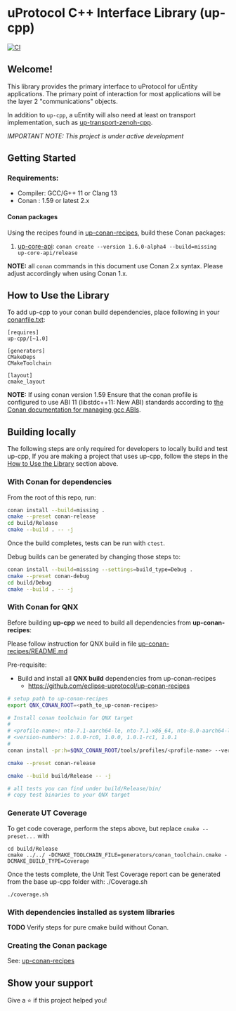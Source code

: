# uProtocol C++ Interface Library (up-cpp)

[![CI](https://github.com/eclipse-uprotocol/up-cpp/actions/workflows/ci.yml/badge.svg)](https://github.com/eclipse-uprotocol/up-cpp/actions/workflows/ci.yml)

## Welcome!

This library provides the primary interface to uProtocol for uEntity
applications. The primary point of interaction for most applications will be the
layer 2 "communications" objects.

In addition to `up-cpp`, a uEntity will also need at least on transport
implementation, such as [up-transport-zenoh-cpp][zenoh-transport-repo].

*_IMPORTANT NOTE:_ This project is under active development*

## Getting Started

### Requirements:
- Compiler: GCC/G++ 11 or Clang 13
- Conan : 1.59 or latest 2.x

#### Conan packages

Using the recipes found in [up-conan-recipes][conan-recipe-repo], build these
Conan packages:

1. [up-core-api][spec-repo]: `conan create --version 1.6.0-alpha4 --build=missing up-core-api/release`

**NOTE:** all `conan` commands in this document use  Conan 2.x syntax. Please
adjust accordingly when using Conan 1.x.

## How to Use the Library

To add up-cpp to your conan build dependencies, place following in your
[conanfile.txt][conan-txt-reference]:

```
[requires]
up-cpp/[~1.0]

[generators]
CMakeDeps
CMakeToolchain

[layout]
cmake_layout
```

**NOTE:** If using conan version 1.59 Ensure that the conan profile is
configured to use ABI 11 (libstdc++11: New ABI) standards according to
[the Conan documentation for managing gcc ABIs][conan-abi-docs].

## Building locally

The following steps are only required for developers to locally build and test
up-cpp, If you are making a project that uses up-cpp, follow the steps in the
[How to Use the Library](#how-to-use-the-library) section above.

### With Conan for dependencies

From the root of this repo, run:

```bash
conan install --build=missing .
cmake --preset conan-release
cd build/Release
cmake --build . -- -j
```

Once the build completes, tests can be run with `ctest`.

Debug builds can be generated by changing those steps to:

```bash
conan install --build=missing --settings=build_type=Debug .
cmake --preset conan-debug
cd build/Debug
cmake --build . -- -j
```

### With Conan for QNX

Before building **up-cpp** we need to build all dependencies from **up-conan-recipes**:

Please follow instruction for QNX build in file [up-conan-recipes/README.md](https://github.com/eclipse-uprotocol/up-conan-recipes/blob/main/README.md)

Pre-requisite:

* Build and install all **QNX build** dependencies from up-conan-recipes
  - https://github.com/eclipse-uprotocol/up-conan-recipes

```bash
# setup path to up-conan-recipes
export QNX_CONAN_ROOT=<path_to_up-conan-recipes>

# Install conan toolchain for QNX target
#
# <profile-name>: nto-7.1-aarch64-le, nto-7.1-x86_64, nto-8.0-aarch64-le, nto-8.0-x86_64
# <version-number>: 1.0.0-rc0, 1.0.0, 1.0.1-rc1, 1.0.1
#
conan install -pr:h=$QNX_CONAN_ROOT/tools/profiles/<profile-name> --version=<version-number> --build=missing .

cmake --preset conan-release

cmake --build build/Release -- -j

# all tests you can find under build/Release/bin/
# copy test binaries to your QNX target
```

### Generate UT Coverage

To get code coverage, perform the steps above, but replace `cmake --preset...` with
```
cd build/Release
cmake ../../ -DCMAKE_TOOLCHAIN_FILE=generators/conan_toolchain.cmake -DCMAKE_BUILD_TYPE=Coverage
```
Once the tests complete, the Unit Test Coverage report can be generated from the base up-cpp folder with: ./Coverage.sh
```
./coverage.sh
```

### With dependencies installed as system libraries

**TODO** Verify steps for pure cmake build without Conan.

### Creating the Conan package

See: [up-conan-recipes][conan-recipe-repo]

## Show your support

Give a ⭐️ if this project helped you!

[zenoh-transport-repo]: https://github.com/eclipse-uprotocol/up-transport-zenoh-cpp
[conan-recipe-repo]: https://github.com/eclipse-uprotocol/up-conan-recipes
[spec-repo]: https://github.com/eclipse-uprotocol/up-spec
[conan-abi-docs]: https://docs.conan.io/en/1.60/howtos/manage_gcc_abi.html
[conan-txt-reference]: https://docs.conan.io/2/reference/conanfile_txt.html
